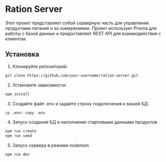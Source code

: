 # Ration Server

Этот проект представляет собой серверную часть для управления продуктами питания и их измерениями. Проект использует Prisma для работы с базой данных и предоставляет REST API для взаимодействия с клиентом.

## Установка

1. Клонируйте репозиторий:
```bash
git clone https://github.com/your-username/ration-server.git
```
2. Установите зависимости:
```bash
npm install
```

3. Создайте файл .env и задайте строку подключения к вашей БД:
```bash
cp .env\ copy .env
```

4. Запуск создания БД и наполнение стартовыми данными продуктов
```bash
npm run create
npm run seed
```

5. Запуск сервера в режиме nodemon
```bash
npm run dev
```
